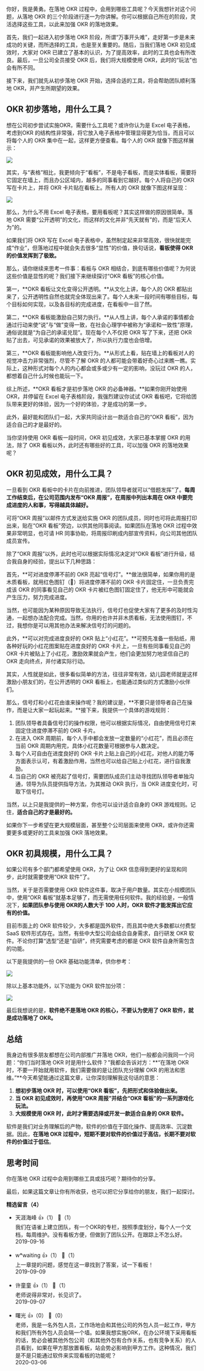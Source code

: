 你好，我是黄勇。在落地 OKR 过程中，会用到哪些工具呢？今天我想针对这个问题，从落地 OKR 的三个阶段进行逐一为你讲解。你可以根据自己所在的阶段，灵活选择这些工具，以此来加强 OKR 的落地效果。

首先，我们一起进入初步落地 OKR 阶段，所谓“万事开头难”，走好第一步是未来成功的关键，而所选择的工具，也是至关重要的。随后，当我们落地 OKR 初见成效时，大家对 OKR 已建立了基本的认识，为了提高效率，此时的工具也会有所改良。最后，一旦公司全员接受 OKR 后，我们将大规模使用 OKR，此时的“玩法”也会有所不同。

接下来，我们就先从初步落地 OKR 开始，选择合适的工具，将会帮助团队顺利落地 OKR，并产生所期望的效果。

## OKR 初步落地，用什么工具？

想在公司初步尝试实施OKR，需要什么工具呢？或许你认为是 Excel 电子表格，考虑到OKR 的结构性非常强，将它放入电子表格中管理显得更为恰当，而且可以将每个人的 OKR 集中在一起，这样更方便查看。每个人的 OKR 就像下图这样展示：

![](https://static001.geekbang.org/resource/image/33/37/33c85a9fa0949e410c381312e18a3537.png?wh=1828%2A574)

其实，与“表格”相比，我更倾向于“看板”，不是电子看板，而是实体看板，需要将它固定在墙上，而且办公区域内，越多的同事看到它越好。每个人将自己的 OKR 写在卡片上，并将 OKR 卡片贴在看板上。所有人的 OKR 就像下图这样呈现：

![](https://static001.geekbang.org/resource/image/42/be/42f57a8e03130e052ad6177361ac5dbe.png?wh=2080%2A848)

那么，为什么不用 Excel 电子表格，要用看板呢？其实这样做的原因很简单。落地 OKR 需要“公开透明”的文化，而这样的文化并非“先天就有”的，而是“后天人为”的。

如果我们将 OKR 写在 Excel 电子表格中，虽然制定起来非常高效，很快就能完成“作业”，但落地过程中就会失去很多“显性”的价值，换句话说，**看板使得 OKR 的价值发挥到了极致。**

那么，请你继续来思考一件事：看板与 OKR 相结合，到底有哪些价值呢？为何说这些价值是显性的呢？我们接下来继续探讨“OKR 看板”的核心价值。

第一，**OKR 看板让文化变得公开透明。**从文化上讲，每个人的 OKR 都贴出来了，公开透明性自然也就完全体现出来了。每个人未来一段时间有哪些目标，每个目标如何实现，以及各目标的完成进度，在看板中一目了然。

第二，**OKR 看板能激励自己努力执行。**从人性上讲，每个人承诺的事情都会通过行动来使“说”与“做”变得一致，在社会心理学中被称为“承诺和一致性”原理，通俗说就是“为自己的承诺兑现”。现在每个人不仅把 OKR 写了下来，还把 OKR 贴了出去，可见承诺的效果被放大了，所以执行力度也会倍增。

第三，**OKR 看板能影响他人改变行为。**从形式上看，贴在墙上的看板对人的视觉冲击力非常强烈，尽管不了解 OKR 的人都可能会带着好奇心过来瞧一瞧。实际上，这种形式对每个人的内心都会或多或少有一定的影响，没玩过 OKR 的人，都想着自己什么时候也能玩一下。

综上所述，**OKR 看板才是初步落地 OKR 的必备神器。**如果你刚开始使用 OKR，并停留在 Excel 电子表格阶段，我强烈建议你试试 OKR 看板吧，它将给团队带来更好的体验，因为一个好的体验，才是成功的第一步。

此外，最好能和团队们一起，大家共同设计出一款适合自己的“OKR 看板”，因为适合自己的才是最好的。

当你坚持使用 OKR 看板一段时间，OKR 初见成效，大家已基本掌握 OKR 的用法，除了 OKR 看板以外，此时还有哪些好的工具，可以加强 OKR 的落地效果呢？

## OKR 初见成效，用什么工具？

一旦看到 OKR 看板中的卡片在向前推进，团队领导者就可以“借题发挥”了。**每周工作结束后，在公司范围内发布“OKR 周报”，在周报中列出本周在 OKR 中要完成进度的人和事，写得越具体越好。**

可将“OKR 周报”以邮件方式发送给实施 OKR 的团队成员，同时也可将此周报打印出来，贴在“OKR 看板”旁边，以供其他同事阅读。如果团队在落地 OKR 过程中效果非常明显，也可请 HR 同事协助，将周报印刷成内部宣传资料，向公司其他团队成员宣传。

除了“OKR 周报”以外，此时也可以根据实际情况决定对“OKR 看板”进行升级，结合我自身的经验，提出以下几种思路：

首先，**可对进度停滞不前的 OKR 亮起“信号灯”。**做法很简单，如果你用的是木质看板，就用红色图钉（📌）将进度停滞不前的 OKR 卡片固定住，一旦负责完成该 OKR 的同事看见自己的 OKR 卡片被红色图钉固定住了，他无形中可能就会产生压力，努力完成进度。

当然，也可能因为某种原因导致无法执行，信号灯也促使大家有了更多的及时性沟通，一起想办法配合完成。当然，你用的也许并非木质看板，无法使用图钉，不过，我想你是可以用其他办法来解决信号灯的问题的。

此外，**可以对完成进度良好的 OKR 贴上“小红花”。**可预先准备一些贴纸，用各种好玩的小红花图案贴在进度良好的 OKR 卡片上，一旦有些同事看见自己的 OKR 卡片被贴上了小红花，激励效果就会产生，他们会更加努力地坚信自己的 OKR 走向终点，并付诸实际行动。

其实，人性就是如此，很多看似简单的方法，往往非常有效，幼儿园老师就是这样激励小朋友们的，在公开透明的 OKR 看板上，也能通过类似的方式激励小伙伴们。

那么，信号灯和小红花由谁来操作呢？我的建议是，**不要只是领导者自己在操作，而是让大家一起玩起来。**接下来，我提供一个具体的游戏规则：

1. 团队领导者具备信号灯的操作权限，他可以根据实际情况，自由使用信号灯来固定住进度停滞不前的 OKR 卡片。
2. 在进入 OKR 周期前，每个人手中都会发放一定数量的“小红花”，而且必须在当前 OKR 周期内用完，具体小红花数量可根据参与人数决定。
3. 每个人可自由在进度良好的 OKR 卡片上贴上自己的小红花，对他人的能力等方面表示认可，有着激励作用，当然也可以给自己贴上小红花，进行自我激励。
4. 当自己的 OKR 被亮起了信号灯，需要团队成员们主动寻找团队领导者单独沟通，领导为队员提供指导方法，为其推动 OKR 执行，当 OKR 进度变化时，可取下信号灯。

当然，以上只是我提供的一种方案，你也可以设计适合自身的 OKR 游戏规则。记住，**适合自己的才是最好的。**

如果你下一步希望在更大规模层面，甚至整个公司层面来使用 OKR，或许你还需要更多或更好的工具来加强 OKR 落地效果。

## OKR 初具规模，用什么工具？

如果公司有多个部门都希望使用 OKR，为了让 OKR 信息得到更好的呈现和同步，此时就需要使用“OKR 软件”了。

当然，关于是否需要使用 OKR 软件这件事，取决于用户数量。其实在小规模团队中，使用“OKR 看板”就基本足够了，而无需使用任何软件。我的经验是，一般情况下，**如果团队参与使用 OKR的人数大于 100 人时，OKR 软件才能发挥出它应有的价值。**

目前市面上的 OKR 软件较少，大多都是国外软件，而且其中绝大多数都以付费型 SaaS 软件形式存在。当然，有些中大型公司会结合自身需求，自行研发 OKR 软件。不论你打算“选型”还是“自研”，终究需要考虑的都是 OKR 软件自身所需包含的功能。

以下是我提供的一份 OKR 基础功能清单，供你参考：

![](https://static001.geekbang.org/resource/image/0c/88/0c7c166d15288bd7615edea5f81a1d88.png?wh=2456%2A1066)

除以上基本功能外，以下功能为 OKR 软件加分项：

![](https://static001.geekbang.org/resource/image/87/6c/87b25471056c335c77186709b76ef96c.png?wh=2660%2A1198)

最后我想说的是，**软件绝不是落地 OKR 的核心，不要认为使用了 OKR 软件，就是成功落地了 OKR。**

## 总结

我身边有很多朋友都想在公司内部推广并落地 OKR，他们一般都会问我同一个问题：“你们当时落地 OKR 时是用什么软件？”我都会告诉对方：**“在落地 OKR 时，不要一开始就用软件，我们需要做的是让团队充分理解 OKR 的用法和思维。”**今天希望能通过这篇文章，让你深刻理解我这句话的意思：

1. **想初步落地 OKR 时，可以使用“OKR 看板”，先把形式和体验做出来。**
2. **当 OKR 初见成效时，再使用“OKR 周报”并结合“OKR 看板”的一系列游戏化玩法。**
3. **大规模使用 OKR 时，此时才需要选择或开发一款适合自身的 OKR 软件。**

软件是我们对业务理解后的产物，软件的价值在于固化操作、提高效率、沉淀数据。因此，**在落地 OKR 过程中，短期不要对软件的价值过于高估，长期不要对软件的价值过于低估**。

## 思考时间

你在落地 OKR 过程中会用到哪些工具或技巧呢？期待你的分享。

最后，如果这篇文章让你有所收获，也可以把它分享给你的朋友，我们一起探讨。
<div><strong>精选留言（4）</strong></div><ul>
<li><span>天涯海峰</span> 👍（1） 💬（1）<div>我们在语雀上建立团队，有一个OKR的专栏，按照季度划分，每个人一个文档，每周维护。没有看板方便，但做到了团队公开。在跟踪上不怎么好。</div>2019-09-16</li><br/><li><span>w*waiting</span> 👍（1） 💬（1）<div>上一章提的问题，感觉在这一章找到了答案，试一下看板！</div>2019-09-09</li><br/><li><span>许童童</span> 👍（1） 💬（1）<div>老师说得非常对，长见识了。 </div>2019-09-07</li><br/><li><span>曙光</span> 👍（0） 💬（0）<div>老师，我是一名外包人员，工作场地会和其他公司的外包人员一起工作，甲方和我们所有外包人员会隔一个墙。如果我想实施ORK，在办公环境下采用看板的话，势必会被其他外包公司（和其他外包有合作关系，也有竞争关系）的人员看到，如果在甲方那放置看板，站会势必影响到甲方工作。这种情况，我们是不是只能通过软件来实现看板的功能呢？</div>2020-03-06</li><br/>
</ul>